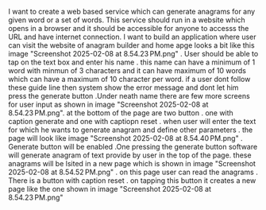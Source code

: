 I want to create a web based service which can generate anagrams for any given word or a set of words. This service should run in a website which opens in a  browser and it should be accessible for anyone to accesss the URL and have internet connection.  I want to build an application where user can visit the website of anagram builder and home apge looks a bit like this image "Screenshot 2025-02-08 at 8.54.23 PM.png" . User should be able to tap on the text box and enter his name . this name can have a minimum of 1 word with minmun of 3 characters  and it can have maximum of 10 words which can have a maximum of 10 character per word.  if a user dont follow these guide line then system show the error message and dont let him press the generate button .Under neath name there are few more screens for user input as shown in image "Screenshot 2025-02-08 at 8.54.23 PM.png". at the bottom of the page are two button . one with caption generate and one with captiopn reset . 
when user will enter the text for which he wants to generate anagram and define other parameters . the page will look like image "Screenshot 2025-02-08 at 8.54.40 PM.png" . Generate button will be enabled .One pressing the generate button software will generate  anagram of text provide by user in the top of the page. these anagrams will be lsited in a new page which is shown in image "Screenshot 2025-02-08 at 8.54.52 PM.png" .
on this page user can read the anagrams . There is a button with caption reset . on tapping this button it creates a new page like the one shown in image "Screenshot 2025-02-08 at 8.54.23 PM.png"
